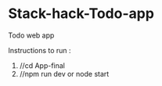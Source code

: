 # Stack-hack-Todo-app
Todo web app


Instructions to run :

1. //cd App-final
2. //npm run dev or node start
